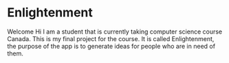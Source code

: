 # Enlightenment
Welcome
Hi I am a student that is currently taking computer science course Canada. This is my final project for the course. It is called Enlightenment, the purpose of the app is to generate ideas for people who are in need of them. 


